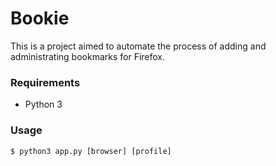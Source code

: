 # Bookie

This is a project aimed to automate the process of adding and administrating bookmarks for Firefox.

### Requirements

* Python 3

### Usage

`$ python3 app.py [browser] [profile]`
